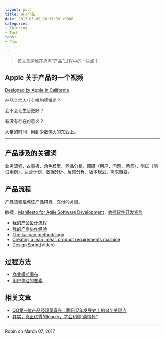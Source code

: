 ```yaml
---
layout: post
title: 关于产品
date: 2017-03-09 20:11:00 +0800
categories:
- Thinking
- Tech
tags:
- 产品

---
```


> 该文章是我在思考“产品”过程中的一些点！


## Apple 关于产品的一个视频

[Designed by Apple in California](http://www.apple.com/designed-by-apple/)


产品会给人什么样的感觉呢？

会不会让生活更好？

有没有存在的意义？

大量的时间，用到少数伟大的东西上。

----

## 产品涉及的关键词

业务流程、故事板、角色模型、竞品分析、调研（用户、问题、场景）、测试（测试用例）、运营计划、数据分析、反馈分析、版本规划、需求概要。

## 产品流程

产品流程是保证产品研发、交付的关键。

敏捷：[Manifesto for Agile Software Development](http://agilemanifesto.org/)，[敏捷软件开发宣言](http://agilemanifesto.org/iso/zhchs/manifesto.html)

- [我的产品设计流程](http://www.jianshu.com/p/93e2f7a703c7)
- [我的产品协作经验](http://www.jianshu.com/p/d0119999ea01)
- [The kanban methodology](https://www.atlassian.com/agile/kanban)
- [Creating a lean, mean product requirements machine](https://www.atlassian.com/agile/requirements)
- [Design Sprint](https://developers.google.com/design-sprint/product/)(Video)

## 过程方法

- [商业模式画布](http://twinsant.com/business-model-canvas)
- [用户体验的要素](http://twinsant.com/elements-of-user-experiences)


## 相关文章

- [QQ第一位产品经理吴宵光：腾讯17年发展史上的14个关键点](http://mp.weixin.qq.com/s?__biz=MjM5NjAzODk0MA==&mid=206831566&idx=1&sn=646604e4a30845ac84683ab41b2acd5a)
- [其实，真正优秀的leader，才会和你“谈情怀”](http://mp.weixin.qq.com/s?__biz=MjM5MTA4MjE5OA==&mid=221423527&idx=1&sn=da273a6843b116d6b4720dd4ec29a1d8)


----

Robin on March 07, 2017


